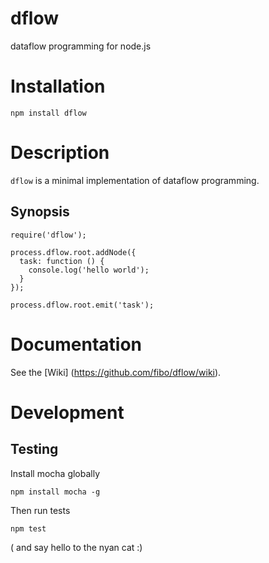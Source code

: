 dflow
=====

dataflow programming for node.js

# Installation

    npm install dflow

# Description

`dflow` is a minimal implementation of dataflow programming.

## Synopsis

    require('dflow');

    process.dflow.root.addNode({
      task: function () {
        console.log('hello world');
      }
    });

    process.dflow.root.emit('task');

# Documentation

See the [Wiki] (https://github.com/fibo/dflow/wiki).

# Development

## Testing

Install mocha globally

    npm install mocha -g

Then run tests

    npm test

( and say hello to the nyan cat :)

